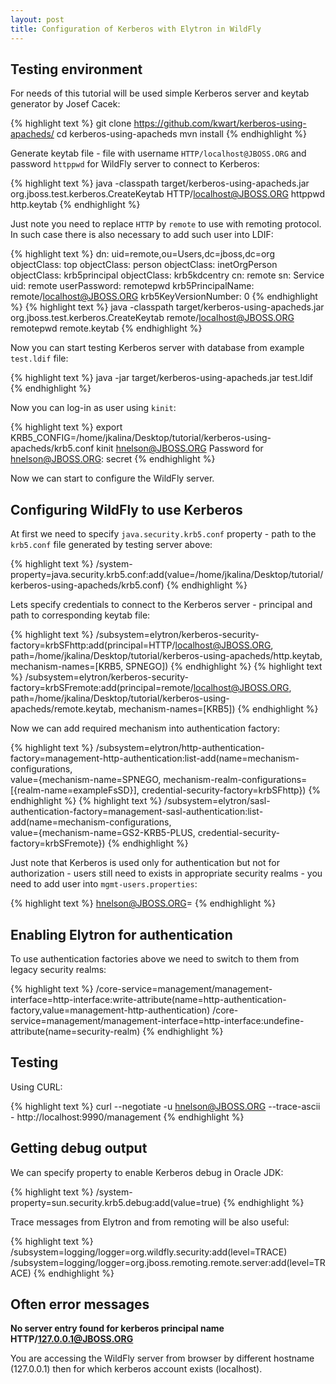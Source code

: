 ```yaml
---
layout: post
title: Configuration of Kerberos with Elytron in WildFly
---
```


## Testing environment

For needs of this tutorial will be used simple Kerberos server and keytab generator by Josef Cacek:

{% highlight text %}
git clone https://github.com/kwart/kerberos-using-apacheds/
cd kerberos-using-apacheds
mvn install
{% endhighlight %}

Generate keytab file - file with username `HTTP/localhost@JBOSS.ORG` and password `httppwd` for WildFly server to connect to Kerberos:

{% highlight text %}
java -classpath target/kerberos-using-apacheds.jar org.jboss.test.kerberos.CreateKeytab HTTP/localhost@JBOSS.ORG httppwd http.keytab
{% endhighlight %}

Just note you need to replace `HTTP` by `remote` to use with remoting protocol. In such case there is also necessary to add such user into LDIF:

{% highlight text %}
dn: uid=remote,ou=Users,dc=jboss,dc=org
objectClass: top
objectClass: person
objectClass: inetOrgPerson
objectClass: krb5principal
objectClass: krb5kdcentry
cn: remote
sn: Service
uid: remote
userPassword: remotepwd
krb5PrincipalName: remote/localhost@JBOSS.ORG
krb5KeyVersionNumber: 0
{% endhighlight %}
{% highlight text %}
java -classpath target/kerberos-using-apacheds.jar org.jboss.test.kerberos.CreateKeytab remote/localhost@JBOSS.ORG remotepwd remote.keytab
{% endhighlight %}

Now you can start testing Kerberos server with database from example `test.ldif` file:

{% highlight text %}
java -jar target/kerberos-using-apacheds.jar test.ldif
{% endhighlight %}

Now you can log-in as user using `kinit`:

{% highlight text %}
export KRB5_CONFIG=/home/jkalina/Desktop/tutorial/kerberos-using-apacheds/krb5.conf
kinit hnelson@JBOSS.ORG
Password for hnelson@JBOSS.ORG: secret
{% endhighlight %}

Now we can start to configure the WildFly server.

## Configuring WildFly to use Kerberos

At first we need to specify `java.security.krb5.conf` property - path to the `krb5.conf` file generated by testing server above:

{% highlight text %}
/system-property=java.security.krb5.conf:add(value=/home/jkalina/Desktop/tutorial/kerberos-using-apacheds/krb5.conf)
{% endhighlight %}

Lets specify credentials to connect to the Kerberos server - principal and path to corresponding keytab file:

{% highlight text %}
/subsystem=elytron/kerberos-security-factory=krbSFhttp:add(principal=HTTP/localhost@JBOSS.ORG, path=/home/jkalina/Desktop/tutorial/kerberos-using-apacheds/http.keytab, mechanism-names=[KRB5, SPNEGO])
{% endhighlight %}
{% highlight text %}
/subsystem=elytron/kerberos-security-factory=krbSFremote:add(principal=remote/localhost@JBOSS.ORG, path=/home/jkalina/Desktop/tutorial/kerberos-using-apacheds/remote.keytab, mechanism-names=[KRB5])
{% endhighlight %}

Now we can add required mechanism into authentication factory:

{% highlight text %}
/subsystem=elytron/http-authentication-factory=management-http-authentication:list-add(name=mechanism-configurations, \
    value={mechanism-name=SPNEGO, mechanism-realm-configurations=[{realm-name=exampleFsSD}], credential-security-factory=krbSFhttp})
{% endhighlight %}
{% highlight text %}
/subsystem=elytron/sasl-authentication-factory=management-sasl-authentication:list-add(name=mechanism-configurations, \
    value={mechanism-name=GS2-KRB5-PLUS, credential-security-factory=krbSFremote})
{% endhighlight %}

Just note that Kerberos is used only for authentication but not for authorization - users still need to exists in appropriate security realms - you need to add user into `mgmt-users.properties`:

{% highlight text %}
hnelson@JBOSS.ORG=
{% endhighlight %}

## Enabling Elytron for authentication

To use authentication factories above we need to switch to them from legacy security realms:

{% highlight text %}
/core-service=management/management-interface=http-interface:write-attribute(name=http-authentication-factory,value=management-http-authentication)
/core-service=management/management-interface=http-interface:undefine-attribute(name=security-realm)
{% endhighlight %}

## Testing

Using CURL:

{% highlight text %}
curl  --negotiate -u hnelson@JBOSS.ORG --trace-ascii - http://localhost:9990/management
{% endhighlight %}

<!--
Using JBoss CLI:
{% highlight text %}
bin/jboss-cli.sh -c --controller=remote://localhost.localdomain:9990 -Dwildfly.config.url=wildfly-config.xml -Djavax.security.auth.useSubjectCredsOnly=false :whoami
{% endhighlight %}
wildfly-config.xml:
{% highlight xml %}
<configuration>
    <authentication-client xmlns="urn:elytron:1.0">
        <authentication-rules>
            <rule use-configuration="auth-config"/>
        </authentication-rules>
        <authentication-configurations>
            <configuration name="auth-config">
                <sasl-mechanism-selector selector="GS2-KRB5-PLUS"/>
                <providers>
                    <use-service-loader/>
                </providers>
            </configuration>
        </authentication-configurations>
    </authentication-client>
</configuration>
{% endhighlight %}
-->

## Getting debug output

We can specify property to enable Kerberos debug in Oracle JDK:

{% highlight text %}
/system-property=sun.security.krb5.debug:add(value=true)
{% endhighlight %}

Trace messages from Elytron and from remoting will be also useful:

{% highlight text %}
/subsystem=logging/logger=org.wildfly.security:add(level=TRACE)
/subsystem=logging/logger=org.jboss.remoting.remote.server:add(level=TRACE)
{% endhighlight %}

## Often error messages

**No server entry found for kerberos principal name HTTP/127.0.0.1@JBOSS.ORG**

You are accessing the WildFly server from browser by different hostname (127.0.0.1) then for which kerberos account exists (localhost).

